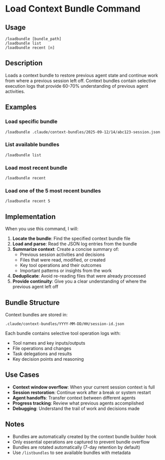 # Load Context Bundle Command

## Usage
```
/loadbundle [bundle_path]
/loadbundle list
/loadbundle recent [n]
```

## Description
Loads a context bundle to restore previous agent state and continue work from where a previous session left off. Context bundles contain selective execution logs that provide 60-70% understanding of previous agent activities.

## Examples

### Load specific bundle
```
/loadbundle .claude/context-bundles/2025-09-12/14/abc123-session.json
```

### List available bundles  
```
/loadbundle list
```

### Load most recent bundle
```
/loadbundle recent
```

### Load one of the 5 most recent bundles
```
/loadbundle recent 5
```

## Implementation

When you use this command, I will:

1. **Locate the bundle**: Find the specified context bundle file
2. **Load and parse**: Read the JSON log entries from the bundle
3. **Summarize context**: Create a concise summary of:
   - Previous session activities and decisions
   - Files that were read, modified, or created
   - Key tool operations and their outcomes
   - Important patterns or insights from the work
4. **Deduplicate**: Avoid re-reading files that were already processed
5. **Provide continuity**: Give you a clear understanding of where the previous agent left off

## Bundle Structure

Context bundles are stored in:
```
.claude/context-bundles/YYYY-MM-DD/HH/session-id.json
```

Each bundle contains selective tool operation logs with:
- Tool names and key inputs/outputs  
- File operations and changes
- Task delegations and results
- Key decision points and reasoning

## Use Cases

- **Context window overflow**: When your current session context is full
- **Session restoration**: Continue work after a break or system restart  
- **Agent handoffs**: Transfer context between different agents
- **Progress tracking**: Review what previous agents accomplished
- **Debugging**: Understand the trail of work and decisions made

## Notes

- Bundles are automatically created by the context bundle builder hook
- Only essential operations are captured to prevent bundle overflow
- Bundles are rotated automatically (7-day retention by default)
- Use `/listbundles` to see available bundles with metadata